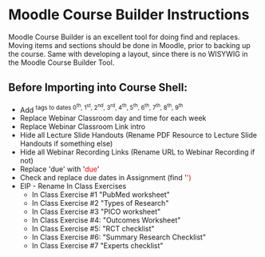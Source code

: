 # Moodle Course Builder Instructions

Moodle Course Builder is an excellent tool for doing find and replaces. Moving items and sections should be done in Moodle, prior to backing up the course. Same with developing a layout, since there is no WISYWIG in the Moodle Course Builder Tool.

## Before Importing into Course Shell:

* Add <sup> tags to dates 0<sup>th</sup>, 1<sup>st</sup>, 2<sup>nd</sup>, 3<sup>rd</sup>, 4<sup>th</sup>, 5<sup>th</sup>, 6<sup>th</sup>, 7<sup>th</sup>, 8<sup>th</sup>, 9<sup>th</sup>
* Replace Webinar Classroom day and time for each week
* Replace Webinar Classroom Link intro
* Hide all Lecture Slide Handouts (Rename PDF Resource to Lecture Slide Handouts if something else)
* Hide all Webinar Recording Links (Rename URL to Webinar Recording if not)
* Replace 'due' with '<span style="color: #ff0000;">due</span>'
* Check and replace due dates in Assignment (find '<span style="color: #ff0000;">')
* EIP - Rename In Class Exercises
  * In Class Exercise #1 "PubMed worksheet"
  * In Class Exercise #2 "Types of Research"
  * In Class Exercise #3 "PICO worksheet"
  * In Class Exercise #4: "Outcomes Worksheet"
  * In Class Exercise #5: "RCT checklist"
  * In Class Exercise #6: "Summary Research Checklist"
  * In Class Exercise #7 "Experts checklist"
  
